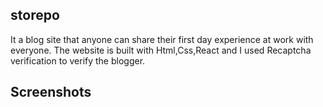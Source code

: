 ## storepo
It a blog site that anyone can share their first day experience at work with everyone. The website is built with Html,Css,React and I used Recaptcha verification to verify the blogger.
## Screenshots
